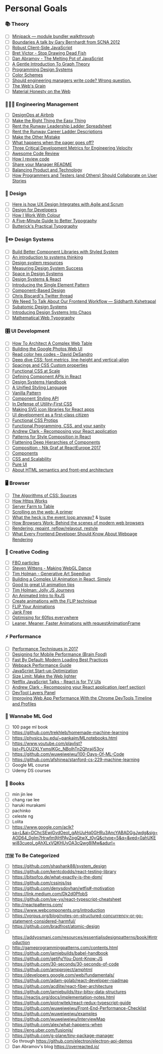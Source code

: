 # Personal Goals

### 📚 Theory

- [ ] [Minipack — module bundler walkthrough](https://github.com/ronami/minipack/blob/master/src/minipack.js)
- [ ] [Boundaries A talk by Gary Bernhardt from SCNA 2012](https://www.destroyallsoftware.com/talks/boundaries)
- [ ] [Robust Client-Side JavaScript](https://molily.de/robust-javascript)
- [ ] [Bret Victor - Stop Drawing Dead Fish](https://www.youtube.com/watch?v=KUDh6sCtm8s)
- [ ] [Dan Abramov - The Melting Pot of JavaScript](https://www.youtube.com/watch?v=G39lKaONAlA)
- [ ] [A Gentle Introduction To Graph Theory](https://medium.com/basecs/a-gentle-introduction-to-graph-theory-77969829ead8)
- [ ] [Programming Design Systems](https://programmingdesignsystems.com/introduction)
- [ ] [Color Schemes](https://programmingdesignsystems.com/color/color-schemes)
- [ ] [Should engineering managers write code? Wrong question.](https://building.coursera.org/blog/2016/12/01/should-engineering-managers-write-code-wrong-question)
- [ ] [The Web's Grain](https://frankchimero.com/writing/the-webs-grain/)
- [ ] [Material Honesty on the Web](https://alistapart.com/article/material-honesty-on-the-web)

### 👨🏽‍💻 Engineering Management

- [ ] [DesignOps at Airbnb](https://airbnb.design/designops-airbnb/)
- [ ] [Make the Right Thing the Easy Thing](https://jlengstorf.github.io/presentations/make-the-right-thing-the-easy-thing)
- [ ] [Rent the Runway Leadership Ladder Spreadsheet](https://docs.google.com/spreadsheets/d/1k4sO6pyCl_YYnf0PAXSBcX776rNcTjSOqDxZ5SDty-4/edit#gid=0)
- [ ] [Rent the Runway Career Ladder Descriptions](https://docs.google.com/document/d/1SxmQBrDZvj16veuc2OVO0wUX7a7vEKPM-57dNLXhuEk/edit)
- [ ] [Make the Other Mistake](https://medium.com/@mrabkin/make-the-other-mistake-7f449077839b)
- [ ] [What happens when the pager goes off?](https://increment.com/on-call/when-the-pager-goes-off)
- [ ] [Three Critical Development Metrics for Engineering Velocity](https://circleci.com/resources/velocity-report/)
- [ ] [Awesome Code Review](https://github.com/joho/awesome-code-review)
- [ ] [How I review code](https://engineering.tumblr.com/post/170040992289/how-i-review-code)
- [ ] [Share your Manager README](https://matthewnewkirk.com/2017/09/20/share-your-manager-readme/0)
- [ ] [Balancing Product and Technology](https://dev.actualbudget.com/balancing-product-technology/)
- [ ] [How Programmers and Testers (and Others) Should Collaborate on User Stories](https://www.mountaingoatsoftware.com/blog/how-programmers-and-testers-and-others-should-collaborate-on-user-stories)

### 🎨 Design

- [ ] [Here is how UX Design Integrates with Agile and Scrum](https://medium.com/swlh/here-is-how-ux-design-integrates-with-agile-and-scrum-4f3cf8c10e24)
- [ ] [Design for Developers](https://frontendmasters.com/workshops/design-for-devs)
- [ ] [How I Work With Colour](https://medium.com/@JustinMezzell/how-i-work-with-color-8439c98ae5ed)
- [ ] [A Five-Minute Guide to Better Typography](https://www.pierrickcalvez.com/journal/a-five-minutes-guide-to-better-typography)
- [ ] [Butterick's Practical Typography](https://practicaltypography.com)

### 📐✏️ Design Systems

- [ ] [Build Better Component Libraries with Styled System](https://medium.com/styled-components/build-better-component-libraries-with-styled-system-4951653d54ee)
- [ ] [An introduction to systems thinking](http://www.academia.edu/3317732/Systems_one_An_introduction_to_systems_thinking)
- [ ] [Design system resources](https://medium.com/zendesk-creative-blog/design-system-resources-b9119ddf9790)
- [ ] [Measuring Design System Success](https://medium.com/eightshapes-llc/measuring-design-system-success-d0513a93dd96)
- [ ] [Space in Design Systems](https://medium.com/eightshapes-llc/space-in-design-systems-188bcbae0d62)
- [ ] [Design Systems & React](https://github-ds.now.sh)
- [ ] [Introducing the Single Element Pattern](https://medium.freecodecamp.org/introducing-the-single-element-pattern-dfbd2c295c5d)
- [ ] [Component-Based Design](https://medium.com/@_alanbsmith/component-based-design-168811e0c4ab)
- [ ] [Chris Biscardi's Twitter thread](https://twitter.com/chrisbiscardi/status/976363118656831489)
- [ ] [We Need To Talk About Our Frontend Workflow — Siddharth Kshetrapal](https://www.youtube.com/watch?v=bLgZwFRYTJ4)
- [ ] [Subatomic Design Systems](https://daneden.me/2018/01/05/subatomic-design-systems)
- [ ] [Introducing Design Systems Into Chaos](https://www.rethinkhq.com/videos/introducing-design-systems-into-chaos-diana-mounter-github)
- [ ] [Mathematical Web Typography](http://jxnblk.com/writing/posts/mathematical-web-typography)

### 🎛 UI Development

- [ ] [How To Architect A Complex Web Table](https://www.smashingmagazine.com/2019/02/complex-web-tables/)
- [ ] [Building the Google Photos Web UI](https://medium.com/google-design/google-photos-45b714dfbed1)
- [ ] [Read color hex codes – David DeSandro](https://www.youtube.com/watch?v=eqZqx6lRPe0)
- [ ] [Deep dive CSS: font metrics, line-height and vertical-align](https://iamvdo.me/en/blog/css-font-metrics-line-height-and-vertical-align)
- [ ] [Spacings and CSS Custom properties](https://voices.basedesign.com/spacings-and-css-custom-properties-bdae00eaf3f1)
- [ ] [Functional CSS at Scale](http://assets.eli.wtf/talks/functional-css-scotland-2018/#/)
- [ ] [Defining Component APIs in React](http://jxnblk.com/writing/posts/defining-component-apis-in-react/)
- [ ] [Design Systems Handbook](https://www.designbetter.co/design-systems-handbook)
- [ ] [A Unified Styling Language](https://medium.com/seek-blog/a-unified-styling-language-d0c208de2660)
- [ ] [Vanilla Pattern](https://coggle.it/diagram/V0hkiP976OIbGpy8/t/vanilla-pattern)
- [ ] [Component Styling API](http://mrmrs.github.io/writing/2018/06/18/component-styling-api/)
- [ ] [In Defense of Utility-First CSS](https://frontstuff.io/in-defense-of-utility-first-css#it-bloats-the-html)
- [ ] [Making SVG icon libraries for React apps](http://nicolasgallagher.com/making-svg-icon-libraries-for-react-apps/)
- [ ] [UI development as a first-class citizen](http://mrmrs.github.io/writing/2016/04/21/developing-ui/)
- [ ] [Functional CSS Protips](https://github.com/chibicode/react-functional-css-protips)
- [ ] [Functional Programming, CSS, and your sanity](http://www.jon.gold/2015/07/functional-css)
- [ ] [Andrew Clark - Recomposing your React application](https://www.youtube.com/watch?v=zD_judE-bXk)
- [ ] [Patterns for Style Composition in React](http://jxnblk.com/writing/posts/patterns-for-style-composition-in-react)
- [ ] [Flattening Deep Hierarchies of Components](http://varun.ca/flattening-deep-hierarchies-of-components/)
- [ ] [Composition - Nik Graf at ReactEurope 2017](https://www.youtube.com/watch?v=qJgff2spvzM)
- [ ] [Components](http://jxnblk.com/writing/posts/components/)
- [ ] [CSS and Scalability](http://mrmrs.github.io/writing/2016/03/24/scalable-css)
- [ ] [Pure UI](https://rauchg.com/2015/pure-ui#)
- [ ] [About HTML semantics and front-end architecture](http://nicolasgallagher.com/about-html-semantics-front-end-architecture/)

### 🖥️ Browser

- [ ] [The Algorithms of CSS: Sources](https://notlaura.com/algorithms-of-css-sources)
- [ ] [How Https Works](https://howhttps.works)
- [ ] [Server Farm to Table](http://jenna.is/slides/server-farm-to-table-annotated.pdf)
- [ ] [Scrolling on the web: A primer](https://blogs.windows.com/msedgedev/2017/03/08/scrolling-on-the-web/)
- [ ] [What the heck is the event loop anyway?](https://www.youtube.com/watch?v=8aGhZQkoFbQ) & [loupe](http://latentflip.com/loupe)
- [ ] [How Browsers Work: Behind the scenes of modern web browsers](https://www.html5rocks.com/en/tutorials/internals/howbrowserswork)
- [ ] [Rendering: repaint, reflow/relayout, restyle](http://www.phpied.com/rendering-repaint-reflowrelayout-restyle)
- [ ] [What Every Frontend Developer Should Know About Webpage Rendering](http://frontendbabel.info/articles/webpage-rendering-101)

### 💽 Creative Coding

- [ ] [FBO particles](http://barradeau.com/blog/?p=621)
- [ ] [Steven Wittens - Making WebGL Dance](https://www.youtube.com/watch?v=GNO_CYUjMK8)
- [ ] [Tim Holman - Generative Art Speedrun](https://www.youtube.com/watch?v=4Se0_w0ISYk&t=758s)
- [ ] [Building a Complex UI Animation in React, Simply](https://css-tricks.com/building-a-complex-ui-animation-in-react-simply/)
- [ ] [Good to great UI animation tips](https://uxdesign.cc/good-to-great-ui-animation-tips-7850805c12e5)
- [ ] [Tim Holman: Jolly JS Journeys](https://www.youtube.com/watch?v=iGPzwotXgfk)
- [ ] [An Animated Intro to RxJS](https://css-tricks.com/animated-intro-rxjs/)
- [ ] [Create animations with the FLIP technique](http://www.creativebloq.com/features/create-animations-with-the-flip-technique)
- [ ] [FLIP Your Animations](https://aerotwist.com/blog/flip-your-animations/)
- [ ] [Jank Free](http://jankfree.org)
- [ ] [Optimising for 60fps everywhere](https://engineering.gosquared.com/optimising-60fps-everywhere-in-javascript)
- [ ] [Leaner, Meaner, Faster Animations with requestAnimationFrame](https://www.html5rocks.com/en/tutorials/speed/animations)

### ⚡ Performance

- [ ] [Performance Techniques in 2017](https://github.com/manucorporat/perf-apis-2/blob/master/performance-techniques.pdf)
- [ ] [Designing for Mobile Performance (Brain Food)](https://www.awwwards.com/brainfood-mobile-performance-vol3.pdf)
- [ ] [Fast By Default: Modern Loading Best Practices](https://www.youtube.com/watch?v=_srJ7eHS3IM)
- [ ] [Webpack Performance Guide](https://developers.google.com/web/fundamentals/performance/webpack/)
- [ ] [JavaScript Start-up Optimization](https://developers.google.com/web/fundamentals/performance/optimizing-content-efficiency/javascript-startup-optimization/)
- [ ] [Size Limit: Make the Web lighter](https://evilmartians.com/chronicles/size-limit-make-the-web-lighter)
- [ ] [Netflix JavaScript Talks - React.js for TV UIs](https://www.youtube.com/watch?v=5sETJs2_jwo&feature=youtu.be&t=15m55s)
- [ ] [Andrew Clark - Recomposing your React application (perf section)](https://www.youtube.com/watch?v=zD_judE-bXk&feature=youtu.be&t=19m10s)
- [ ] [DevTool Layers Panel](https://www.youtube.com/watch?v=6je49J67TQk&list=PLNYkxOF6rcIBz9ACEQRmO9Lw8PW7vn0lr&index=1)
- [ ] [Improving Web App Performance With the Chrome DevTools Timeline and Profiles](https://addyosmani.com/blog/performance-optimisation-with-timeline-profiles/)

### 🤖 Wannabe ML God

- [ ] 100 page ml book
- [ ] https://github.com/trekhleb/homemade-machine-learning
- [ ] https://physics.bu.edu/~pankajm/MLnotebooks.html
- [ ] https://www.youtube.com/playlist?list=PLOU2XLYxmsIKGc_NBoIhTn2Qhraji53cv
- [ ] https://github.com/wuweiweiwu/100-Days-Of-ML-Code
- [ ] https://github.com/afshinea/stanford-cs-229-machine-learning
- [ ] Google ML course
- [ ] Udemy DS courses

### 📖 Books

- [ ] min jin lee
- [ ] chang rae lee
- [ ] haruki murakami
- [ ] pachinko
- [ ] celeste ng
- [ ] Lolita
- [ ] https://www.google.com/aclk?sa=L&ai=DChcSEwjGvdOeoI_gAhUuHq0GHRu3AncYABADGgJwdg&sig=AOD64_0gIm7Hrwfm9jHPAyZpgQtwX_t0yQ&ctype=5&q=&ved=0ahUKEwi83cueoI_gAhXLxVQKHUyOA3cQwg8IMw&adurl=

### 🇹🇼 To Be Categorized

- [ ] https://github.com/shashank88/system_design
- [ ] https://github.com/kentcdodds/react-testing-library
- [ ] https://bitsofco.de/what-exactly-is-the-dom/
- [ ] https://github.com/cssinjs/jss
- [ ] https://github.com/denysdovhan/wtfjs#-motivation
- [ ] https://link.medium.com/Dk2d0PfobS
- [ ] https://github.com/sw-yx/react-typescript-cheatsheet
- [ ] http://reactpatterns.com/
- [ ] https://www.webcomponents.org/introduction
- [ ] https://vorpus.org/blog/notes-on-structured-concurrency-or-go-statement-considered-harmful/
- [ ] https://github.com/bradfrost/atomic-design
- [ ] https://addyosmani.com/resources/essentialjsdesignpatterns/book/#introduction
- [ ] http://gameprogrammingpatterns.com/contents.html
- [ ] https://github.com/jamiebuilds/babel-handbook
- [ ] https://github.com/getify/You-Dont-Know-JS
- [ ] https://github.com/30-seconds/30-seconds-of-code
- [ ] https://github.com/ampproject/amphtml
- [ ] https://developers.google.com/web/fundamentals/
- [ ] https://github.com/adam-golab/react-developer-roadmap
- [ ] https://github.com/acdlite/react-fiber-architecture
- [ ] https://github.com/jamiebuilds/itsy-bitsy-data-structures
- [ ] https://reactjs.org/docs/implementation-notes.html
- [ ] https://github.com/piotrwitek/react-redux-typescript-guide
- [ ] https://github.com/wuweiweiwu/Front-End-Performance-Checklist
- [ ] https://github.com/wuweiweiwu/examples
- [ ] https://github.com/wuweiweiwu/InterviewMap
- [ ] https://github.com/alex/what-happens-when
- [ ] https://eng.uber.com/fusionjs/
- [ ] https://github.com/g-plane/tiny-package-manager
- [ ] Go through https://github.com/electron/electron-api-demos
- [ ] Dan Abramov's blog https://overreacted.io/
